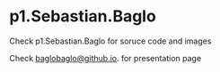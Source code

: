 # p1.Sebastian.Baglo

Check p1.Sebastian.Baglo for soruce code and images

Check baglobaglo@github.io. for presentation page



